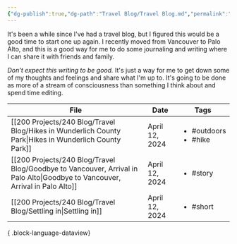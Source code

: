 ```yaml
---
{"dg-publish":true,"dg-path":"Travel Blog/Travel Blog.md","permalink":"/travel-blog/travel-blog/"}
---
```


It's been a while since I've had a travel blog, but I figured this would be a good time to start one up again. I recently moved from Vancouver to Palo Alto, and this is a good way for me to do some journaling and writing where I can share it with friends and family. 

*Don't expect this writing to be good.* It's just a way for me to get down some of my thoughts and feelings and share what I'm up to. It's going to be done as more of a stream of consciousness than something I think about and spend time editing. 


| File                                                                                                                            | Date           | Tags                                      |
| ------------------------------------------------------------------------------------------------------------------------------- | -------------- | ----------------------------------------- |
| [[200 Projects/240 Blog/Travel Blog/Hikes in Wunderlich County Park\|Hikes in Wunderlich County Park]]                       | April 12, 2024 | <ul><li>#outdoors</li><li>#hike</li></ul> |
| [[200 Projects/240 Blog/Travel Blog/Goodbye to Vancouver, Arrival in Palo Alto\|Goodbye to Vancouver, Arrival in Palo Alto]] | April 12, 2024 | <ul><li>#story</li></ul>                  |
| [[200 Projects/240 Blog/Travel Blog/Settling in\|Settling in]]                                                               | April 12, 2024 | <ul><li>#short</li></ul>                  |

{ .block-language-dataview}


